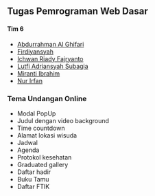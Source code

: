 ## Tugas Pemrograman Web Dasar
#### Tim 6

- [Abdurrahman Al Ghifari](https://github.com/abdurrahmanalghifari)
- [Firdiyansyah](https://github.com/Firdiyansyah)
- [Ichwan Riady Fajryanto](https://github.com/Ichwanrf)
- [Lutfi Adriansyah Subagia](https://github.com/Lutfi-adr)
- [Miranti Ibrahim](https://github.com/Miranti08)
- [Nur Irfan](https://github.com/NurIrfan21)

### Tema Undangan Online

- Modal PopUp 
- Judul dengan video background 
- Time countdown 
- Alamat lokasi wisuda 
- Jadwal
- Agenda
- Protokol kesehatan
- Graduated gallery
- Daftar hadir
- Buku Tamu
- Daftar FTIK
